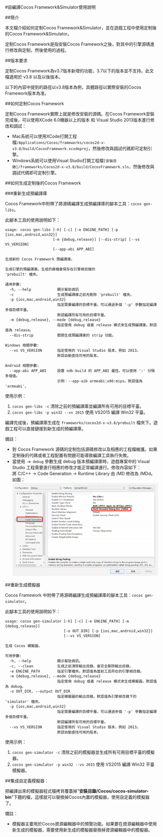#自編譯Cocos Framework&Simulator使用說明


##簡介

本文檔介紹如何定制Cocos Framework&Simulator，並在遊戲工程中使用定制後的Cocos Framework&Simulator。

定制Cocos Framework是指安裝Cocos Framework之後，對其中的引擎源碼進行修改與定制，然後使用的過程。

##版本要求

定制Cocos Framework為v3.7版本新增的功能，3.7以下的版本並不支持。此文檔適用於 v3.8 以及以後版本。

以下的內容中提到的路徑以v3.8版本為例，具體路徑以實際安裝的Cocos Framework版本為准。

##如何定制Cocos Framework

定制Cocos Framework實際上就是修改安裝的源碼。在Cocos Framework安裝完成後，可以使用XCode 6.0機器以上的版本 和 Visual Studio 2013版本進行修改和調試：

* Mac系統可以使用XCode打開工程檔`/Applications/Cocos/frameworks/cocos2d-x-v3.8/build/CocosFramework.xcodeproj`，然後修改與調試代碼即可定制引擎。
* Windows系統可以使用Visual Studio打開工程檔`[安裝目錄]/frameworks/Cocos2d-x-v3.8/build/CocosFramework.sln`，然後修改與調試代碼即可定制引擎。

##如何生成定制後的Cocos Framework

###重新生成預編譯庫

Cocos Framework中附帶了將源碼編譯生成預編譯庫的腳本工具：`cocos gen-libs`。

此腳本工具的使用說明如下：

```
usage: cocos gen-libs [-h] [-c] [-e ENGINE_PATH] [-p {ios,mac,android,win32}]
                      [-m {debug,release}] [--dis-strip] [--vs VS_VERSION]
                      [--app-abi APP_ABI]

生成新的 Cocos Framework 預編譯庫。

生成引擎的預編譯庫。生成的庫檔會保存在引擎根目錄的
'prebuilt' 檔夾。

通用參數:
  -h, --help            顯示幫助資訊
  -c                    生成預編譯庫之前先刪除 'prebuilt' 檔夾。
  -p {ios,mac,android,win32}
                        指定需要編譯的目標平臺。可以通過多個 '-p' 參數指定編譯多個目標平臺。
                        默認編譯所有可用的目標平臺。
  -m {debug,release}, --mode {debug,release}
                        指定使用 debug 或者 release 模式來生成預編譯庫。默認值為 release。
  --dis-strip           關閉生成預編譯庫的 strip 功能。

Windows 相關參數:
  --vs VS_VERSION       指定使用的 Visual Studio 版本，例如 2013。
                        默認自動查找可用的版本。

Android 相關參數:
  --app-abi APP_ABI     設置 ndk-build 的 APP_ABI 屬性。可以使用 ':' 分隔多個值。
                        示例：--app-aib armeabi:x86:mips。默認值為 'armeabi'。
```

使用示例：

1. `cocos gen-libs -c` 清除之前的預編譯庫並編譯所有可用的目標平臺。
2. `cocos gen-libs -p win32 --vs 2015` 使用 VS2015 編譯 Win32 平臺。

編譯完成後，預編譯庫生成在 `frameworks/cocos2d-x-v3.8/prebuilt` 檔夾下。遊戲工程可以直接鏈接到新生成的預編譯庫。

備註：

* 對 Cocos Framework 源碼的定制包括源碼修改以及相應的工程檔維護。如果定制後的代碼或者工程配置有問題可能導致編譯工具執行失敗。
* 當使用 `-m debug` 參數生成 debug 版本預編譯庫時，遊戲專案中的 Visual Studio 工程需要進行相應的修改才能正常編譯運行。修改內容如下：  
將 C/C++ -> Code Generation -> Runtime Library 由 /MD 修改為 /MDd。如圖：
![VS config](res/vs_config.jpg)

##重新生成模擬器


Cocos Framework 中附帶了將源碼編譯生成預編譯庫的腳本工具：`cocos gen-simulator`。

此腳本工具的使用說明如下：

```
usage: cocos gen-simulator [-h] [-c] [-e ENGINE_PATH] [-m {debug,release}]
                           [-o OUT_DIR] [-p {ios,mac,android,win32}]
                           [--vs VS_VERSION]

生成 Cocos 模擬器。

可用參數:
  -h, --help            顯示幫助資訊。
  -c, --clean           生成之前清除輸出目錄。會完全刪除輸出目錄。
  -e ENGINE_PATH        指定引擎檔夾。默認值為當前工具所在的引擎根目錄。
  -m {debug,release}, --mode {debug,release}
                        指定使用 debug 或者 release 模式來生成模擬器。默認值為 debug。
  -o OUT_DIR, --output OUT_DIR
                        指定模擬器的輸出目錄。默認值為引擎根目錄下的 'simulator' 檔夾。
  -p {ios,mac,android,win32}
                        指定需要編譯的目標平臺。可以通過多個 '-p' 參數指定編譯多個目標平臺。
                        默認編譯所有可用的目標平臺。
  --vs VS_VERSION       指定使用的 Visual Studio 版本，例如 2013。
                        默認自動查找可用的版本。
```

使用示例：

1. `cocos gen-simulator -c` 清除之前的模擬器並生成所有可用目標平臺的模擬器。
2. `cocos gen-simulator -p win32 --vs 2015` 使用 VS2015 編譯 Win32 平臺模擬器。

##集成自定義模擬器：


把編譯出來的模擬器程式檔拷貝覆蓋掉"**安裝目錄/Cocos/cocos-simulator-bin**"下麵的檔，這樣就可以替換掉Cocos內置的模擬器，使用自定義的模擬器了。

備註：

* 模擬器主要用於Cocos資源編輯器中的預覽功能。如果要在資源編輯器中使用新生成的模擬器，需要使用新生成的模擬器替換掉資源編輯器中的模擬器。
